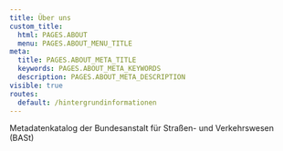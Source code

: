 ```yaml
---
title: Über uns
custom_title:
  html: PAGES.ABOUT
  menu: PAGES.ABOUT_MENU_TITLE
meta:
  title: PAGES.ABOUT_META_TITLE
  keywords: PAGES.ABOUT_META_KEYWORDS
  description: PAGES.ABOUT_META_DESCRIPTION
visible: true
routes:
  default: /hintergrundinformationen
---
```


Metadatenkatalog der Bundesanstalt für Straßen- und Verkehrswesen (BASt)